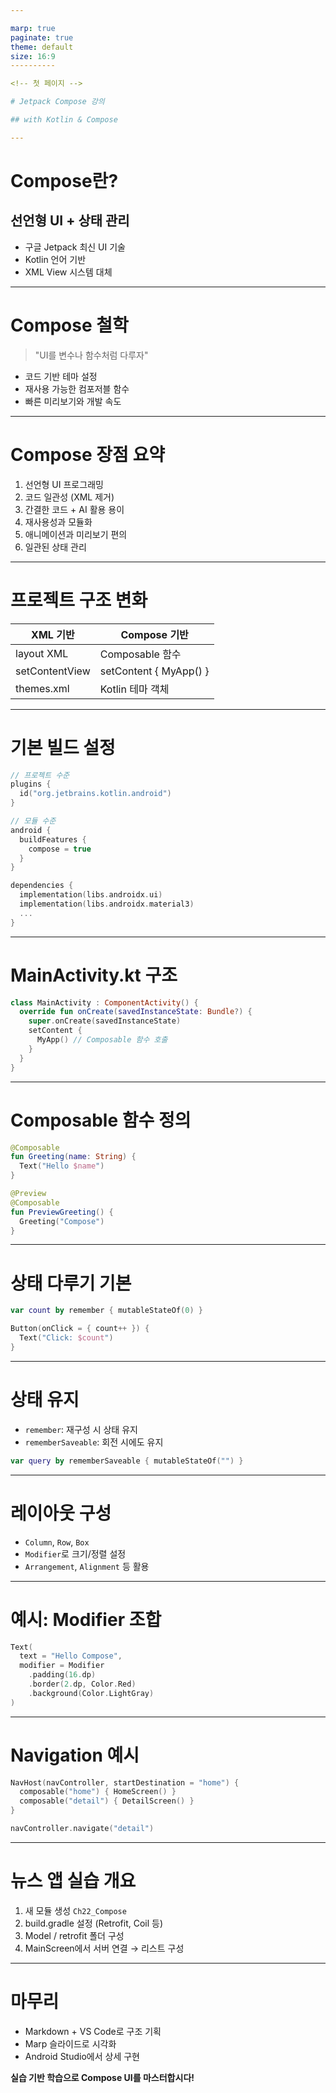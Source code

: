```yaml
---

marp: true
paginate: true
theme: default
size: 16:9
----------

<!-- 첫 페이지 -->

# Jetpack Compose 강의

## with Kotlin & Compose

---
```


# Compose란?

## 선언형 UI + 상태 관리

* 구글 Jetpack 최신 UI 기술
* Kotlin 언어 기반
* XML View 시스템 대체

---

# Compose 철학

> "UI를 변수나 함수처럼 다루자"

* 코드 기반 테마 설정
* 재사용 가능한 컴포저블 함수
* 빠른 미리보기와 개발 속도

---

# Compose 장점 요약

1. 선언형 UI 프로그래밍
2. 코드 일관성 (XML 제거)
3. 간결한 코드 + AI 활용 용이
4. 재사용성과 모듈화
5. 애니메이션과 미리보기 편의
6. 일관된 상태 관리

---

# 프로젝트 구조 변화

| XML 기반         | Compose 기반             |
| -------------- | ---------------------- |
| layout XML     | Composable 함수          |
| setContentView | setContent { MyApp() } |
| themes.xml     | Kotlin 테마 객체           |

---

# 기본 빌드 설정

```kotlin
// 프로젝트 수준
plugins {
  id("org.jetbrains.kotlin.android")
}

// 모듈 수준
android {
  buildFeatures {
    compose = true
  }
}

dependencies {
  implementation(libs.androidx.ui)
  implementation(libs.androidx.material3)
  ...
}
```

---

# MainActivity.kt 구조

```kotlin
class MainActivity : ComponentActivity() {
  override fun onCreate(savedInstanceState: Bundle?) {
    super.onCreate(savedInstanceState)
    setContent {
      MyApp() // Composable 함수 호출
    }
  }
}
```

---

# Composable 함수 정의

```kotlin
@Composable
fun Greeting(name: String) {
  Text("Hello $name")
}

@Preview
@Composable
fun PreviewGreeting() {
  Greeting("Compose")
}
```

---

# 상태 다루기 기본

```kotlin
var count by remember { mutableStateOf(0) }

Button(onClick = { count++ }) {
  Text("Click: $count")
}
```

---

# 상태 유지

* `remember`: 재구성 시 상태 유지
* `rememberSaveable`: 회전 시에도 유지

```kotlin
var query by rememberSaveable { mutableStateOf("") }
```

---

# 레이아웃 구성

* `Column`, `Row`, `Box`
* `Modifier`로 크기/정렬 설정
* `Arrangement`, `Alignment` 등 활용

---

# 예시: Modifier 조합

```kotlin
Text(
  text = "Hello Compose",
  modifier = Modifier
    .padding(16.dp)
    .border(2.dp, Color.Red)
    .background(Color.LightGray)
)
```

---

# Navigation 예시

```kotlin
NavHost(navController, startDestination = "home") {
  composable("home") { HomeScreen() }
  composable("detail") { DetailScreen() }
}

navController.navigate("detail")
```

---

# 뉴스 앱 실습 개요

1. 새 모듈 생성 `Ch22_Compose`
2. build.gradle 설정 (Retrofit, Coil 등)
3. Model / retrofit 폴더 구성
4. MainScreen에서 서버 연결 → 리스트 구성

---

# 마무리

* Markdown + VS Code로 구조 기획
* Marp 슬라이드로 시각화
* Android Studio에서 상세 구현

**실습 기반 학습으로 Compose UI를 마스터합시다!**
